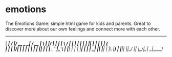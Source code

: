 # emotions
The Emotions Game: simple html game for kids and parents. Great to discover more about our own feelings and connect more with each other. 




  ______ __  __  ____ _______ _____ ____  _   _  _____ 
 |  ____|  \/  |/ __ \__   __|_   _/ __ \| \ | |/ ____|
 | |__  | \  / | |  | | | |    | || |  | |  \| | (___  
 |  __| | |\/| | |  | | | |    | || |  | | . ` |\___ \ 
 | |____| |  | | |__| | | |   _| || |__| | |\  |____) |
 |______|_|  |_|\____/  |_|  |_____\____/|_| \_|_____/ 
                                                       
                                                       



